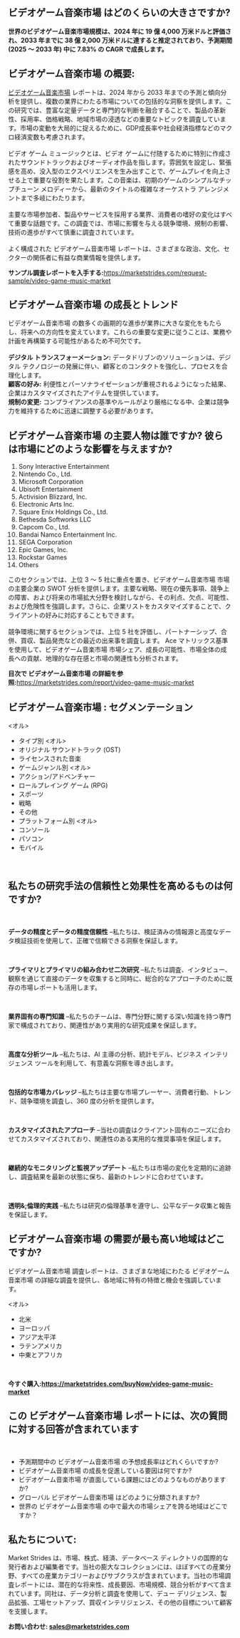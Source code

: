 <h2>ビデオゲーム音楽市場 はどのくらいの大きさですか?</h2>
<p><strong>世界のビデオゲーム音楽市場規模は、2024 年に 19 億 4,000 万米ドルと評価され、2033 年までに 38 億 2,000 万米ドルに達すると推定されており、予測期間 (2025 ～ 2033 年) 中に 7.83% の CAGR で成長します。</strong></p>
<h2>ビデオゲーム音楽市場 の概要:</h2>
<p><a href="https://marketstrides.com/report/video-game-music-market">ビデオゲーム音楽市場</a> レポートは、2024 年から 2033 年までの予測と傾向分析を提供し、複数の業界にわたる市場についての包括的な洞察を提供します。この研究では、豊富な定量データと専門的な判断を融合することで、製品の革新性、採用率、価格戦略、地域市場の浸透などの重要なトピックを調査しています。市場の変動を大局的に捉えるために、GDP成長率や社会経済指標などのマクロ経済変数も考慮されます。 <br /><br />ビデオ ゲーム ミュージックとは、ビデオ ゲームに付随するために特別に作成されたサウンドトラックおよびオーディオ作品を指します。雰囲気を設定し、緊張感を高め、没入型のエクスペリエンスを生み出すことで、ゲームプレイを向上させる上で重要な役割を果たします。この音楽は、初期のゲームのシンプルなチップチューン メロディーから、最新のタイトルの複雑なオーケストラ アレンジメントまで多岐にわたります。<br /><br />主要な市場参加者、製品やサービスを採用する業界、消費者の嗜好の変化はすべて重要な話題です。この調査では、市場に影響を与える競争環境、規制の影響、技術の進歩がすべて慎重に調査されています。 <br /><br />よく構成された ビデオゲーム音楽市場 レポートは、さまざまな政治、文化、セクターの関係者に有益な商業情報を提供します。</p>
<p><strong>サンプル調査レポートを入手する:</strong><a href="https://marketstrides.com/request-sample/video-game-music-market">https://marketstrides.com/request-sample/video-game-music-market</a></p>
<h2>ビデオゲーム音楽市場 の成長とトレンド</h2>
<p>ビデオゲーム音楽市場 の数多くの画期的な進歩が業界に大きな変化をもたらし、将来への方向性を変えています。これらの重要な変更に従うことは、業務や計画を再構築する可能性があるため不可欠です。<br /><br /><strong>デジタル トランスフォーメーション:</strong> データドリブンのソリューションは、デジタル テクノロジーの発展に伴い、顧客とのコンタクトを強化し、プロセスを合理化します。 <br /><strong>顧客の好み:</strong> 利便性とパーソナライゼーションが重視されるようになった結果、企業はカスタマイズされたアイテムを提供しています。 <br /><strong>規制の変更:</strong> コンプライアンスの基準やルールがより厳格になる中、企業は競争力を維持するために迅速に調整する必要があります。</p>
<h2>ビデオゲーム音楽市場 の主要人物は誰ですか? 彼らは市場にどのような影響を与えますか?</h2>
<ol>
<li>Sony Interactive Entertainment</li>
<li>Nintendo Co., Ltd.</li>
<li>Microsoft Corporation</li>
<li>Ubisoft Entertainment</li>
<li>Activision Blizzard, Inc.</li>
<li>Electronic Arts Inc.</li>
<li>Square Enix Holdings Co., Ltd.</li>
<li>Bethesda Softworks LLC</li>
<li>Capcom Co., Ltd.</li>
<li>Bandai Namco Entertainment Inc.</li>
<li>SEGA Corporation</li>
<li>Epic Games, Inc.</li>
<li>Rockstar Games</li>
<li>Others</li>
</ol>
<p>このセクションでは、上位 3 ～ 5 社に重点を置き、ビデオゲーム音楽市場 市場の主要企業の SWOT 分析を提供します。主要な戦略、現在の優先事項、競争上の障害、および将来の市場拡大分野を検討しながら、その利点、欠点、可能性、および危険性を強調します。さらに、企業リストをカスタマイズすることで、クライアントの好みに対応することもできます。 <br /><br />競争環境に関するセクションでは、上位 5 社を評価し、パートナーシップ、合併、買収、製品発売などの最近の出来事を調査します。 Ace マトリックス基準を使用して、ビデオゲーム音楽市場 市場シェア、成長の可能性、市場全体の成長への貢献、地理的な存在感と市場の関連性も分析されます。</p>
<p><strong>目次で ビデオゲーム音楽市場 の詳細を参照:</strong><a href="https://marketstrides.com/report/video-game-music-market">https://marketstrides.com/report/video-game-music-market</a></p>
<h2>ビデオゲーム音楽市場 : セグメンテーション</h2>
<p>&lt;オル&gt;</p>
<ul>
<li>タイプ別 &lt;オル&gt;</li>
<li>オリジナル サウンドトラック (OST)</li>
<li>ライセンスされた音楽</li>
<li>ゲームジャンル別 &lt;オル&gt;</li>
<li>アクション/アドベンチャー</li>
<li>ロールプレイング ゲーム (RPG)</li>
<li>スポーツ</li>
<li>戦略</li>
<li>その他</li>
<li>プラットフォーム別 &lt;オル&gt;</li>
<li>コンソール</li>
<li>パソコン</li>
<li>モバイル</li>
</ul>
<p>&nbsp;</p>
<h2>私たちの研究手法の信頼性と効果性を高めるものは何ですか?</h2>
<p>&nbsp;</p>
<p><strong>データの精度とデータの精度信頼性</strong> &ndash;私たちは、検証済みの情報源と高度なデータ検証技術を使用して、正確で信頼できる洞察を保証します。</p>
<p>&nbsp;</p>
<p><strong>プライマリとプライマリの組み合わせ二次研究</strong> &ndash;私たちは調査、インタビュー、観察を通じて直接のデータを収集すると同時に、総合的なアプローチのために既存の市場レポートも活用します。</p>
<p>&nbsp;</p>
<p><strong>業界固有の専門知識</strong> &ndash;私たちのチームは、専門分野に関する深い知識を持つ専門家で構成されており、関連性があり実用的な研究成果を保証します。</p>
<p>&nbsp;</p>
<p><strong>高度な分析ツール</strong> &ndash;私たちは、AI 主導の分析、統計モデル、ビジネス インテリジェンス ツールを利用して、有意義な洞察を導き出します。</p>
<p>&nbsp;</p>
<p><strong>包括的な市場カバレッジ</strong> &ndash;私たちは主要な市場プレーヤー、消費者行動、トレンド、競争環境を調査し、360 度の分析を提供します。</p>
<p>&nbsp;</p>
<p><strong>カスタマイズされたアプローチ</strong> &ndash;当社の調査はクライアント固有のニーズに合わせてカスタマイズされており、関連性のある実用的な推奨事項を保証します。</p>
<p>&nbsp;</p>
<p><strong>継続的なモニタリングと監視アップデート</strong> &ndash;私たちは市場の変化を定期的に追跡し、調査結果を最新の状態に保ち、最新のトレンドに合わせています。</p>
<p>&nbsp;</p>
<p><strong>透明&amp;;倫理的実践</strong> &ndash;私たちは研究の倫理基準を遵守し、公平なデータ収集と報告を保証します。</p>
<h2>ビデオゲーム音楽市場 の需要が最も高い地域はどこですか?</h2>
<p>ビデオゲーム音楽市場 調査レポートは、さまざまな地域にわたる ビデオゲーム音楽市場 の詳細な調査を提供し、各地域に特有の特徴と機会を強調しています。</p>
<p>&lt;オル&gt;</p>
<ul>
<li>北米</li>
<li>ヨーロッパ</li>
<li>アジア太平洋</li>
<li>ラテンアメリカ</li>
<li>中東とアフリカ</li>
</ul>
<p>&nbsp;</p>
<p><strong>今すぐ購入:<a href="https://marketstrides.com/buyNow/video-game-music-market?price=single_price">https://marketstrides.com/buyNow/video-game-music-market</a></strong></p>
<h2>この ビデオゲーム音楽市場 レポートには、次の質問に対する回答が含まれています</h2>
<p>&nbsp;</p>
<ul>
<li>予測期間中の ビデオゲーム音楽市場 の予想成長率はどれくらいですか?</li>
<li>ビデオゲーム音楽市場 の成長を促進している要因は何ですか?</li>
<li>ビデオゲーム音楽市場 が直面している課題にはどのようなものがありますか?</li>
<li>グローバル ビデオゲーム音楽市場 はどのように分類されますか?</li>
<li>世界の ビデオゲーム音楽市場 の中で最大の市場シェアを誇る地域はどこですか？</li>
</ul>
<h2>私たちについて:</h2>
<p><a>Market Strides</a> は、市場、株式、経済、データベース ディレクトリの国際的な発行者および編集者です。当社の膨大なコレクションには、ほぼすべての産業分野、すべての産業カテゴリーおよびサブクラスが含まれています。当社の市場調査レポートには、潜在的な将来性、成長要因、市場規模、競合分析がすべて含まれています。同社は、データ分析と調査を使用して、デュー デリジェンス、製品拡張、工場セットアップ、買収インテリジェンス、その他の目標について顧客を支援します。</p>
<p><strong>お問い合わせ: <a href="mailto:sales@marketstrides.com">sales@marketstrides.com</a></strong></p>
